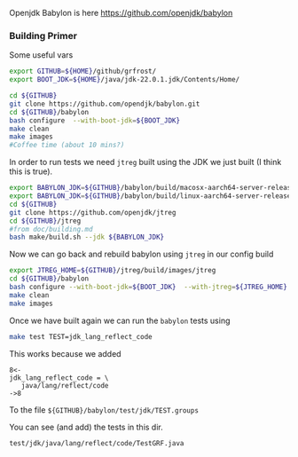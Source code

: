 Openjdk Babylon is here https://github.com/openjdk/babylon

### Building Primer
Some useful vars

```bash
export GITHUB=${HOME}/github/grfrost/
export BOOT_JDK=${HOME}/java/jdk-22.0.1.jdk/Contents/Home/
```

```bash
cd ${GITHUB}
git clone https://github.com/opendjk/babylon.git
cd ${GITHUB}/babylon
bash configure  --with-boot-jdk=${BOOT_JDK}
make clean
make images
#Coffee time (about 10 mins?)
```

In order to run tests we need `jtreg` built using the JDK we just built (I think this is true). 

```bash
export BABYLON_JDK=${GITHUB}/babylon/build/macosx-aarch64-server-release/jdk
export BABYLON_JDK=${GITHUB}/babylon/build/linux-aarch64-server-release/jdk
cd ${GITHUB}
git clone https://github.com/openjdk/jtreg
cd ${GITHUB}/jtreg
#from doc/building.md
bash make/build.sh --jdk ${BABYLON_JDK}
```

Now we can go back and rebuild babylon using `jtreg` in our config  build 

```bash
export JTREG_HOME=${GITHUB}/jtreg/build/images/jtreg
cd ${GITHUB}/babylon
bash configure --with-boot-jdk=${BOOT_JDK}  --with-jtreg=${JTREG_HOME}
make clean
make images
```
Once we have built again we can run the `babylon` tests using

```bash
make test TEST=jdk_lang_reflect_code
```
This works because we added
```
8<-
jdk_lang_reflect_code = \
   java/lang/reflect/code
->8
```
To the file `${GITHUB}/babylon/test/jdk/TEST.groups`

You can see (and add) the tests in this dir. 
```  
test/jdk/java/lang/reflect/code/TestGRF.java
```